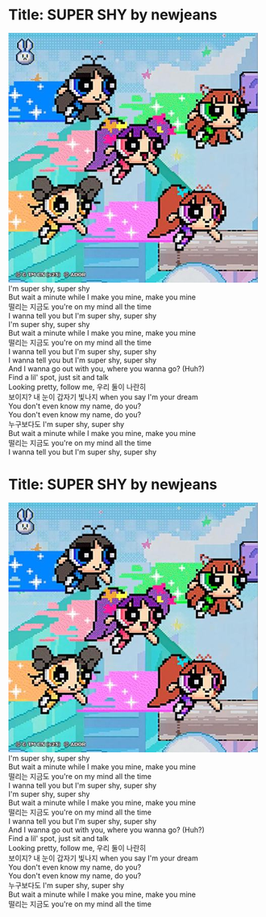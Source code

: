 # Title: SUPER SHY by newjeans  
![supershy album](./tools/supershy.jpg)  
I'm super shy, super shy  
But wait a minute while I make you mine, make you mine  
떨리는 지금도 you're on my mind all the time  
I wanna tell you but I'm super shy, super shy  
I'm super shy, super shy  
But wait a minute while I make you mine, make you mine  
떨리는 지금도 you're on my mind all the time  
I wanna tell you but I'm super shy, super shy  
I wanna tell you but I'm super shy, super shy  
And I wanna go out with you, where you wanna go? (Huh?)  
Find a lil' spot, just sit and talk  
Looking pretty, follow me, 우리 둘이 나란히  
보이지? 내 눈이 갑자기 빛나지 when you say I'm your dream  
You don't even know my name, do you?  
You don't even know my name, do you?  
누구보다도 I'm super shy, super shy  
But wait a minute while I make you mine, make you mine  
떨리는 지금도 you're on my mind all the time  
I wanna tell you but I'm super shy, super shy  
# Title: SUPER SHY by newjeans  
![supershy album](./tools/supershy.jpg)  
I'm super shy, super shy  
But wait a minute while I make you mine, make you mine  
떨리는 지금도 you're on my mind all the time  
I wanna tell you but I'm super shy, super shy  
I'm super shy, super shy  
But wait a minute while I make you mine, make you mine  
떨리는 지금도 you're on my mind all the time  
I wanna tell you but I'm super shy, super shy  
And I wanna go out with you, where you wanna go? (Huh?)  
Find a lil' spot, just sit and talk  
Looking pretty, follow me, 우리 둘이 나란히  
보이지? 내 눈이 갑자기 빛나지 when you say I'm your dream  
You don't even know my name, do you?  
You don't even know my name, do you?  
누구보다도 I'm super shy, super shy  
But wait a minute while I make you mine, make you mine  
떨리는 지금도 you're on my mind all the time  

